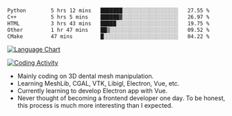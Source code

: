 <!--START_SECTION:waka-->

```txt
Python        5 hrs 12 mins   ███████░░░░░░░░░░░░░░░░░░   27.55 %
C++           5 hrs 5 mins    ██████▓░░░░░░░░░░░░░░░░░░   26.97 %
HTML          3 hrs 43 mins   █████░░░░░░░░░░░░░░░░░░░░   19.75 %
Other         1 hr 47 mins    ██▒░░░░░░░░░░░░░░░░░░░░░░   09.52 %
CMake         47 mins         █░░░░░░░░░░░░░░░░░░░░░░░░   04.22 %
```

<!--END_SECTION:waka-->

<!--START_SECTION:waka_lang_chart_svg-->
[![Language Chart](https://wakatime.com/share/@DYPro_MIKE/13ed6aa1-fa8f-42b5-8fa7-97c58e94375f.svg)](https://wakatime.com)
<!--END_SECTION:waka_lang_chart_svg-->

<!--START_SECTION:waka_coding_activity_svg-->
[![Coding Activity](https://wakatime.com/share/@DYPro_MIKE/2224f81a-edc4-46bb-b59e-25de5147ed15.svg)](https://wakatime.com)
<!--END_SECTION:waka_coding_activity_svg-->

<!--
**0x11111111/0x11111111** is a ✨ _special_ ✨ repository because its `README.md` (this file) appears on your GitHub profile.

Here are some ideas to get you started:

- 🔭 I’m currently working on ...
- 🌱 I’m currently learning ...
- 👯 I’m looking to collaborate on ...
- 🤔 I’m looking for help with ...
- 💬 Ask me about ...
- 📫 How to reach me: ...
- 😄 Pronouns: ...
- ⚡ Fun fact: ...
-->
- Mainly coding on 3D dental mesh manipulation.
- Learning MeshLib, CGAL, VTK, Libigl, Electron, Vue, etc.
- Currently learning to develop Electron app with Vue.
- Never thought of becoming a frontend developer one day. To be honest, this process is much more interesting than I expected.
